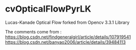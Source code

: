 # cvOpticalFlowPyrLK
Lucas-Kanade Optical Flow forked from Opencv 3.3.1 Library

The comments come from :
https://blog.csdn.net/findgeneralgirl/article/details/107919541 
https://blog.csdn.net/banyao2006/article/details/39484113
